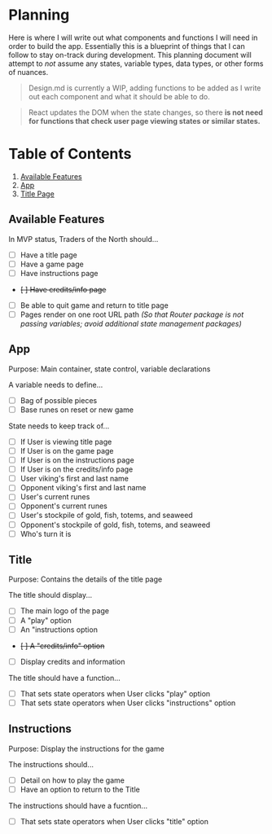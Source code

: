 # Planning
Here is where I will write out what components and functions I will need in order to build the app. Essentially this is a blueprint of things that I can follow to stay on-track during development.
This planning document will attempt to _not_ assume any states, variable types, data types, or other forms of nuances.

>Design.md is currently a WIP, adding functions to be added as I write out each component and what it should be able to do.

>React updates the DOM when the state changes, so there **is not need for functions that check user page viewing states or similar states.**

# Table of Contents
1. [Available Features](#available-features)
1. [App](#app)
1. [Title Page](#title)

## Available Features
In MVP status, Traders of the North should...
- [ ] Have a title page
- [ ] Have a game page
- [ ] Have instructions page
- ~~[ ] Have credits/info page~~
- [ ] Be able to quit game and return to title page
- [ ] Pages render on one root URL path _(So that Router package is not passing variables; avoid additional state management packages)_

## App
Purpose: Main container, state control, variable declarations

A variable needs to define...
- [ ] Bag of possible pieces
- [ ] Base runes on reset or new game

State needs to keep track of...
- [ ] If User is viewing title page
- [ ] If User is on the game page
- [ ] If User is on the instructions page
- [ ] If User is on the credits/info page
- [ ] User viking's first and last name
- [ ] Opponent viking's first and last name
- [ ] User's current runes
- [ ] Opponent's current runes
- [ ] User's stockpile of gold, fish, totems, and seaweed
- [ ] Opponent's stockpile of gold, fish, totems, and seaweed
- [ ] Who's turn it is

## Title
Purpose: Contains the details of the title page

The title should display...
- [ ] The main logo of the page
- [ ] A "play" option
- [ ] An "instructions option
- ~~[ ] A "credits/info" option~~
- [ ] Display credits and information

The title should have a function...
- [ ] That sets state operators when User clicks "play" option
- [ ] That sets state operators when User clicks "instructions" option

## Instructions
Purpose: Display the instructions for the game

The instructions should...
- [ ] Detail on how to play the game
- [ ] Have an option to return to the Title

The instructions should have a fucntion...
- [ ] That sets state operators when User clicks "title" option

